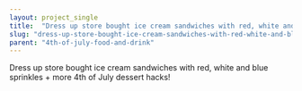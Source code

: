 ```yaml
---
layout: project_single
title:  "Dress up store bought ice cream sandwiches with red, white and blue sprinkles + more 4th of July dessert hacks!"
slug: "dress-up-store-bought-ice-cream-sandwiches-with-red-white-and-blue-sprinkles-more-4th"
parent: "4th-of-july-food-and-drink"
---
```

Dress up store bought ice cream sandwiches with red, white and blue sprinkles + more 4th of July dessert hacks!